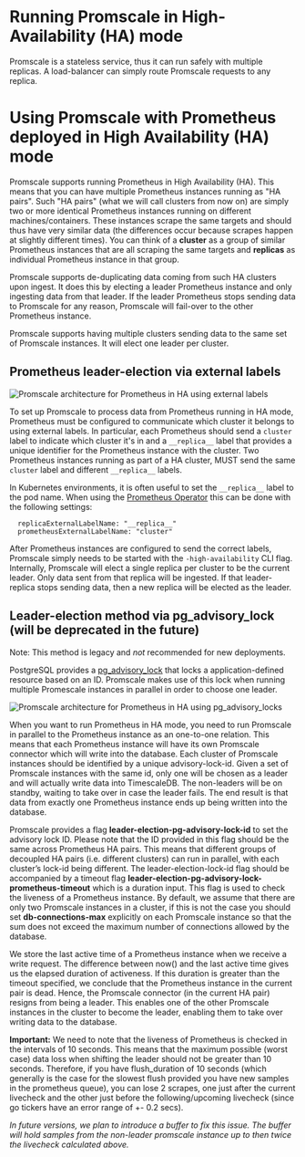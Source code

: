 # Running Promscale in High-Availability (HA) mode

Promscale is a stateless service, thus it can run safely with multiple
replicas. A load-balancer can simply route Promscale requests to any replica.

# Using Promscale with Prometheus deployed in High Availability (HA) mode

Promscale supports running Prometheus in High Availability (HA). This means
that you can have multiple Prometheus instances running as "HA
pairs". Such "HA pairs" (what we will call clusters from now on) are simply two
or more identical Prometheus instances running on different
machines/containers. These instances scrape the same targets and should thus
have very similar data (the differences occur because scrapes happen at slightly
different times). You can think of a **cluster** as a group of similar
Prometheus instances that are all scraping the same targets and **replicas**
as individual Prometheus instance in that group.

Promscale supports de-duplicating data coming from such HA clusters upon
ingest. It does this by electing a leader Prometheus instance and only
ingesting data from that leader. If the leader Prometheus stops sending data
to Promscale for any reason, Promscale will fail-over to the other Prometheus
instance.

Promscale supports having multiple clusters sending data to the same set of
Promscale instances. It will elect one leader per cluster.

## Prometheus leader-election via external labels

![Promscale architecture for Prometheus in HA using external labels](https://raw.githubusercontent.com/timescale/promscale/master/docs/high-availability/new_ha_system.png)

To set up Promscale to process data from Prometheus running in HA mode,
Prometheus must be configured to communicate which cluster it belongs to
using external labels. In particular, each Prometheus should send a `cluster`
label to indicate which cluster it's in and a `__replica__` label that
provides a unique identifier for the Prometheus instance with the cluster.
Two Prometheus instances running as part of a HA cluster, MUST send the same
`cluster` label and different `__replica__` labels.

In Kubernetes environments, it is often useful to set the `__replica__`
label to the pod name. When using the [Prometheus Operator](https://github.com/prometheus-operator/prometheus-operator#prometheus-operator) this can be done
with the following settings:

```
  replicaExternalLabelName: "__replica__"
  prometheusExternalLabelName: "cluster"
```

After Prometheus instances are configured to send the correct labels,
Promscale simply needs to be started with the `-high-availability` CLI flag.
Internally, Promscale will elect a single replica per cluster to be the
current leader. Only data sent from that replica will be ingested. If that
leader-replica stops sending data, then a new replica will be elected as the
leader.


## Leader-election method via pg_advisory_lock (will be deprecated in the future)

Note: This method is legacy and _not_ recommended for new deployments.

PostgreSQL provides a [pg_advisory_lock](https://www.postgresql.org/docs/current/explicit-locking.html#ADVISORY-LOCKS) that locks a application-defined resource based on an ID. Promscale makes use of this lock when running multiple Promescale instances in parallel in order to choose one leader.

![Promscale architecture for Prometheus in HA using pg_advisory_locks](https://raw.githubusercontent.com/timescale/promscale/master/docs/high-availability/old_ha_system.png)

When you want to run Prometheus in HA mode, you need to run Promscale in parallel to the Prometheus instance as an one-to-one relation. This means that each Prometheus instance will have its own Promscale connector which will write into the database. Each cluster of Promscale instances should be identified by a unique advisory-lock-id. Given a set of Promscale instances with the same id, only one will be chosen  as a leader and will actually write data into TimescaleDB. The non-leaders will be on standby, waiting to take over in case the leader fails. The end result is that data from exactly one Prometheus instance ends up being written into the database.

Promscale provides a flag **leader-election-pg-advisory-lock-id** to set the advisory lock ID. Please note that the ID provided in this flag should be the same across Prometheus HA pairs. This means that different groups of decoupled HA pairs (i.e. different clusters) can run in parallel, with each cluster’s lock-id being different. The leader-election-lock-id flag should be accompanied by a timeout flag **leader-election-pg-advisory-lock-prometheus-timeout** which is a duration input. This flag is used to check the liveness of a Prometheus instance. By default, we assume that there are only two Promscale instances in a cluster, if this is not the case you should set **db-connections-max** explicitly on each Promscale instance so that the sum does not exceed the maximum number of connections allowed by the database.

We store the last active time of a Prometheus instance when we receive a write request. The difference between now() and the last active time gives us the elapsed duration of activeness. If this duration is greater than the timeout specified, we conclude that the Prometheus instance in the current pair is dead. Hence, the Promscale connector (in the current HA pair) resigns from being a leader. This enables one of the other Promscale instances in the cluster to become the leader, enabling them to take over writing data to the database.

**Important:** We need to note that the liveness of Prometheus is checked in the intervals of 10 seconds. This means that the maximum possible (worst case) data loss when shifting the leader should not be greater than 10 seconds. Therefore, if you have flush_duration of 10 seconds (which generally is the case for the slowest flush provided you have new samples in the prometheus queue), you can lose 2 scrapes, one just after the current livecheck and the other just before the following/upcoming livecheck (since go tickers have an error range of +- 0.2 secs).

_In future versions, we plan to introduce a buffer to fix this issue. The buffer will hold samples from the non-leader promscale instance up to then twice the livecheck calculated above._
